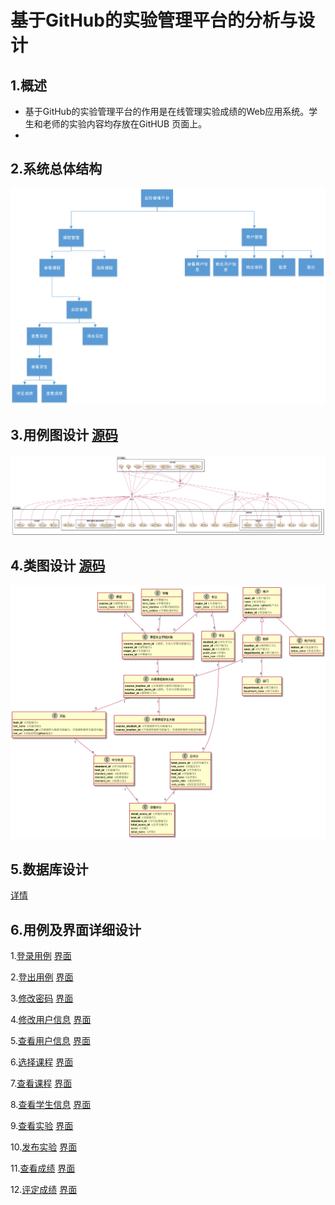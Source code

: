 # 基于GitHub的实验管理平台的分析与设计

## 1.概述

- 基于GitHub的实验管理平台的作用是在线管理实验成绩的Web应用系统。学生和老师的实验内容均存放在GitHUB 页面上。
- 
## 2.系统总体结构 
![总体设计](总体设计.png)
## 3.用例图设计 [源码](源码/总设计.puml)
![用例图设计](总设计.png)
## 4.类图设计 [源码](源码/类图.puml)
![类图设计](类图.png)
## 5.数据库设计

[详情](DB/README.md)

## 6.用例及界面详细设计
1.[登录用例](./用例/登录.md) [界面](https://Everythingtomyheart.github.io/is_analysis_pages/test6/ui/登录.html)

2.[登出用例](./用例/登出.md) [界面](https://Everythingtomyheart.github.io/is_analysis_pages/test6/ui/登出_顶部菜单.html)

3.[修改密码](./用例/修改密码.md)  [界面](https://Everythingtomyheart.github.io/is_analysis_pages/test6/ui/修改密码.html)

4.[修改用户信息](./用例/修改用户信息.md)  [界面](https://Everythingtomyheart.github.io/is_analysis_pages/test6/ui/修改用户信息.html)

5.[查看用户信息](./用例/查看用户信息.md)  [界面](https://Everythingtomyheart.github.io/is_analysis_pages/test6/ui/查看用户信息.html)

6.[选择课程](./用例/选择课程.md)  [界面](https://Everythingtomyheart.github.io/is_analysis_pages/test6/ui/选择课程.html)

7.[查看课程](./用例/查看课程.md)  [界面](https://Everythingtomyheart.github.io/is_analysis_pages/test6/ui/查看课程.html)

8.[查看学生信息](./用例/查看学生信息.md)  [界面](https://Everythingtomyheart.github.io/is_analysis_pages/test6/ui/查看学生信息.html)

9.[查看实验](./用例/查看实验.md)  [界面](https://Everythingtomyheart.github.io/is_analysis_pages/test6/ui/查看实验.html)

10.[发布实验](./用例/发布实验.md)  [界面](https://Everythingtomyheart.github.io/is_analysis_pages/test6/ui/发布实验.html)

11.[查看成绩](./用例/查看成绩.md)  [界面](https://Everythingtomyheart.github.io/is_analysis_pages/test6/ui/查看成绩.html)

12.[评定成绩](./用例/评定成绩.md)  [界面](https://Everythingtomyheart.github.io/is_analysis_pages/test6/ui/评定成绩.html)